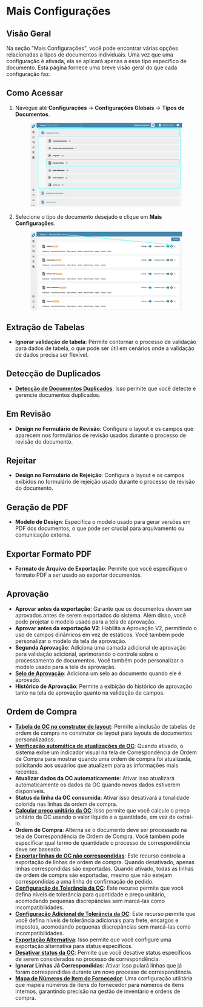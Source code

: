 # Mais Configurações

## Visão Geral

Na seção "Mais Configurações", você pode encontrar várias opções relacionadas a tipos de documentos individuais. Uma vez que uma configuração é ativada, ela se aplicará apenas a esse tipo específico de documento. Esta página fornece uma breve visão geral do que cada configuração faz.

## Como Acessar

1.  Navegue até **Configurações** -> **Configurações Globais** -> **Tipos de Documentos**.

    <figure><img src="../../../../../.gitbook/assets/Calculate_PO_unit_price_1.png" alt=""><figcaption></figcaption></figure>
2.  Selecione o tipo de documento desejado e clique em **Mais Configurações**.

    <figure><img src="../../../../../.gitbook/assets/Calculate_PO_unit_price_2.png" alt=""><figcaption></figcaption></figure>

## Extração de Tabelas

* **Ignorar validação de tabela**: Permite contornar o processo de validação para dados de tabela, o que pode ser útil em cenários onde a validação de dados precisa ser flexível.

## Detecção de Duplicados

* [**Detecção de Documentos Duplicados**](duplicate-document-handling.md): Isso permite que você detecte e gerencie documentos duplicados.

## Em Revisão

* **Design no Formulário de Revisão**: Configura o layout e os campos que aparecem nos formulários de revisão usados durante o processo de revisão do documento.

## Rejeitar

* **Design no Formulário de Rejeição**: Configura o layout e os campos exibidos no formulário de rejeição usado durante o processo de revisão do documento.

## Geração de PDF

* **Modelo de Design**: Especifica o modelo usado para gerar versões em PDF dos documentos, o que pode ser crucial para arquivamento ou comunicação externa.

## Exportar Formato PDF

* **Formato de Arquivo de Exportação**: Permite que você especifique o formato PDF a ser usado ao exportar documentos.

## Aprovação

* **Aprovar antes da exportação**: Garante que os documentos devem ser aprovados antes de serem exportados do sistema. Além disso, você pode projetar o modelo usado para a tela de aprovação.
* **Aprovar antes da exportação V2**: Habilita a Aprovação V2, permitindo o uso de campos dinâmicos em vez de estáticos. Você também pode personalizar o modelo da tela de aprovação.
* **Segunda Aprovação**: Adiciona uma camada adicional de aprovação para validação adicional, aprimorando o controle sobre o processamento de documentos. Você também pode personalizar o modelo usado para a tela de aprovação.
* [**Selo de Aprovação**](approval/approval-stamp.md): Adiciona um selo ao documento quando ele é aprovado.
* **Histórico de Aprovação**: Permite a exibição do histórico de aprovação tanto na tela de aprovação quanto na validação de campos.

## Ordem de Compra

* [**Tabela de OC no construtor de layout**](purchase-order/po-table-in-layout-builder.md): Permite a inclusão de tabelas de ordem de compra no construtor de layout para layouts de documentos personalizados.
* [**Verificação automática de atualizações de OC**](purchase-order/auto-check-for-po-updates.md): Quando ativado, o sistema exibe um indicador visual na tela de Correspondência de Ordem de Compra para mostrar quando uma ordem de compra foi atualizada, solicitando aos usuários que atualizem para as informações mais recentes.
* **Atualizar dados da OC automaticamente**: Ativar isso atualizará automaticamente os dados da OC quando novos dados estiverem disponíveis.
* **Status da linha da OC consumida**: Ativar isso desativará a tonalidade colorida nas linhas da ordem de compra.
* [**Calcular preço unitário da OC**](purchase-order/calculate-po-unit-price.md): Isso permite que você calcule o preço unitário da OC usando o valor líquido e a quantidade, em vez de extraí-lo.
* **Ordem de Compra**: Alterna se o documento deve ser processado na tela de Correspondência de Ordem de Compra. Você também pode especificar qual termo de quantidade o processo de correspondência deve ser baseado.
* [**Exportar linhas de OC não correspondidas**](purchase-order/export-not-matched-po-lines.md): Este recurso controla a exportação de linhas de ordem de compra. Quando desativado, apenas linhas correspondidas são exportadas. Quando ativado, todas as linhas de ordem de compra são exportadas, mesmo que não estejam correspondidas a uma linha de confirmação de pedido.
* [**Configuração de Tolerância da OC**](purchase-order/purchase-order-tolerance-settings-additional-purchase-order-tolerance.md): Este recurso permite que você defina níveis de tolerância para quantidade e preço unitário, acomodando pequenas discrepâncias sem marcá-las como incompatibilidades.
* [**Configuração Adicional de Tolerância da OC**](purchase-order/purchase-order-tolerance-settings-additional-purchase-order-tolerance.md#configuracao-para-configurar-configuracoes-adicionais-de-tolerancia-de-pedido-de-compra): Este recurso permite que você defina níveis de tolerância adicionais para frete, encargos e impostos, acomodando pequenas discrepâncias sem marcá-las como incompatibilidades.
* [**Exportação Alternativa**](purchase-order/alternate-export.md): Isso permite que você configure uma exportação alternativa para status específicos.
* [**Desativar status da OC**](purchase-order/purchase-order-disable-statuses.md): Permite que você desative status específicos de serem considerados no processo de correspondência.
* **Ignorar Linhas Já Correspondidas**: Ativar isso pulará linhas que já foram correspondidas durante um novo processo de correspondência.
* [**Mapa de Números de Item do Fornecedor**](purchase-order/supplier-item-number-map-admin-documentation.md): Uma configuração utilitária que mapeia números de itens do fornecedor para números de itens internos, garantindo precisão na gestão de inventário e ordens de compra.
